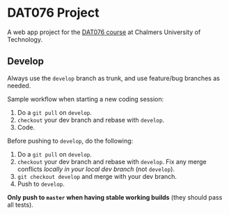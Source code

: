 # DAT076 Project

A web app project for the [DAT076 course](http://www.cse.chalmers.se/edu/course/DAT076/) at Chalmers University of Technology.

## Develop

Always use the `develop` branch as trunk, and use feature/bug branches as needed. 

Sample workflow when starting a new coding session:

1. Do a `git pull` on `develop`.
2. `checkout` your dev branch and rebase with `develop`.
3. Code.

Before pushing to `develop`, do the following:

1. Do a `git pull` on `develop`.
2. `checkout` your dev branch and rebase with `develop`. Fix any merge conflicts *locally in your local dev branch* (not `develop`).
3. `git checkout develop` and merge with your dev branch.
4. Push to `develop`.

**Only push to `master` when having stable working builds** (they should pass all tests).